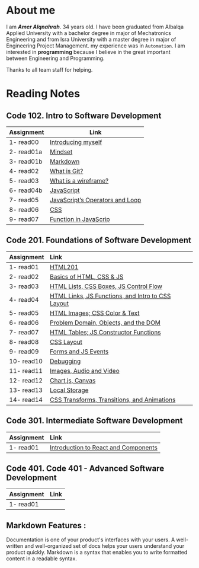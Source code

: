 # About me

I am **_Amer Alqnahrah_**. 34 years old.
I have been graduated from Albalqa Applied University with a bachelor degree in major of Mechatronics Engineering and from Isra University with a master degree in major of Engineering Project Management. my experience was in `Automation`.
I am interested in __programming__ because I believe in the great important between Engineering and Programming.

Thanks to all team staff for helping. 

# Reading Notes

## Code 102.  Intro to Software Development

Assignment  | Link                                                                                 
------------| ------------------------------------------------------------------------------------ 
 1- read00   | [Introducing myself](https://amer-1987.github.io/Introducing-my-self/)               
 2- read01a  | [Mindset](https://amer-1987.github.io/reading-notes-/code102/read01a)                        
 3- read01b  | [Markdown ](https://amer-1987.github.io/reading-notes-/code102/read01b)                     
4- read02   | [What is Git?](https://amer-1987.github.io/reading-notes-/code102/read02)                    
5- read03   | [What is a wireframe?](https://amer-1987.github.io/reading-notes-/code102/read03)            
6- read04b  | [JavaScript](https://amer-1987.github.io/reading-notes-/code102/read04b)                     
7- read05   | [JavaScript’s Operators and Loop](https://amer-1987.github.io/reading-notes-/code102/read05) 
8- read06   | [CSS](https://amer-1987.github.io/reading-notes-/code102/read06)                             
9- read07   | [Function in JavaScrip](https://amer-1987.github.io/reading-notes-/code102/read07)           


## Code 201. Foundations of Software Development
Assignment  | Link                                                                                 | 
------------|:------------------------------------------------------------------------------------ |
1- read01   | [HTML201](https://amer-1987.github.io/reading-notes-/code201/read01)         |
2- read02   | [ Basics of HTML, CSS & JS](https://amer-1987.github.io/reading-notes-/code201/read02)|
3- read03   | [HTML Lists, CSS Boxes, JS Control Flow](https://amer-1987.github.io/reading-notes-/code201/read03) |
4- read04   | [HTML Links, JS Functions, and Intro to CSS Layout](https://amer-1987.github.io/reading-notes-/code201/read04) |
5- read05   | [HTML Images; CSS Color & Text](https://amer-1987.github.io/reading-notes-/code201/read05)  |
6- read06   | [Problem Domain, Objects, and the DOM](https://amer-1987.github.io/reading-notes-/code201/read06) |
7- read07   | [HTML Tables; JS Constructor Functions](https://amer-1987.github.io/reading-notes-/code201/read07)|
8- read08   | [CSS Layout](https://amer-1987.github.io/reading-notes-/code201/read08)   |
9- read09   | [Forms and JS Events ](https://amer-1987.github.io/reading-notes-/code201/read09)  |
10- read10  | [Debugging](https://amer-1987.github.io/reading-notes-/code201/read10)  |
11- read11  | [Images, Audio and Video ](https://amer-1987.github.io/reading-notes-/code201/read11)  |
12- read12  | [Chart.js, Canvas](https://amer-1987.github.io/reading-notes-/code201/read12)  |
13- read13  | [Local Storage](https://amer-1987.github.io/reading-notes-/code201/read13)  |
14- read14  | [CSS Transforms, Transitions, and Animations](https://amer-1987.github.io/reading-notes-/code201/read14a)  |  


## Code 301. Intermediate Software Development
Assignment  | Link                                                                                 
------------|:------------------------------------------------------------------------------------ 
1- read01   | [ Introduction to React and Components]()         



## Code 401. Code 401 - Advanced Software Development
Assignment  | Link                                                                                 
------------|:------------------------------------------------------------------------------------ 
1- read01   | []()         


## Markdown Features :
Documentation is one of your product's interfaces with your users. A well-written and well-organized set of docs helps your users understand your product quickly.
Markdown is a syntax that enables you to write formatted content in a readable syntax.


  
